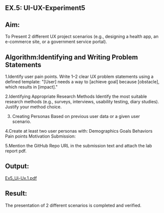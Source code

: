 ## EX.5: UI-UX-Experiment5

## Aim:
To Present 2 different UX project scenarios (e.g., designing a health app, an e-commerce site, or a government service portal).

## Algorithm:Identifying and Writing Problem Statements
1.Identify user pain points. Write 1–2 clear UX problem statements using a defined template:
       "[User] needs a way to [achieve goal] because [obstacle], which results in [impact]."
       
2.Identifying Appropriate Research Methods Identify the most suitable research methods
(e.g., surveys, interviews, usability testing, diary studies). Justify your method choice.
       
3. Creating Personas Based on previous user data or a given user scenario.

4.Create at least two user personas with: Demographics Goals Behaviors Pain points Motivation Submission:

5.Mention the GitHub Repo URL in the submission text and attach the lab report pdf.

## Output:

[Ex5_Ui-Ux.1.pdf](https://github.com/user-attachments/files/20533860/Ex5_Ui-Ux.1.pdf)


## Result:
The presentation of 2 different scenarios is completed and verified.
